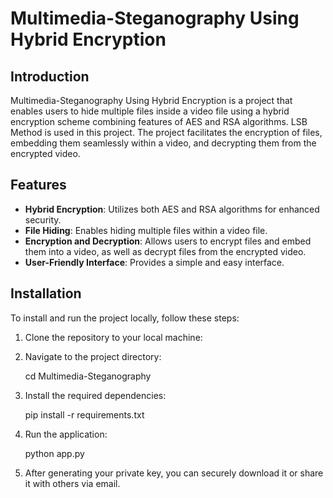# Multimedia-Steganography Using Hybrid Encryption

## Introduction

Multimedia-Steganography Using Hybrid Encryption is a project that enables users to hide multiple files inside a video file using a hybrid encryption scheme combining features of AES and RSA algorithms. LSB Method is used in this project. The project facilitates the encryption of files, embedding them seamlessly within a video, and decrypting them from the encrypted video.

## Features

- **Hybrid Encryption**: Utilizes both AES and RSA algorithms for enhanced security.
- **File Hiding**: Enables hiding multiple files within a video file.
- **Encryption and Decryption**: Allows users to encrypt files and embed them into a video, as well as decrypt files from the encrypted video.
- **User-Friendly Interface**: Provides a simple and easy interface.

## Installation

To install and run the project locally, follow these steps:

1. Clone the repository to your local machine:

2. Navigate to the project directory:

    cd Multimedia-Steganography

3. Install the required dependencies:

    pip install -r requirements.txt

4. Run the application:

    python app.py

5. After generating your private key, you can securely download it or share it with others via email.
